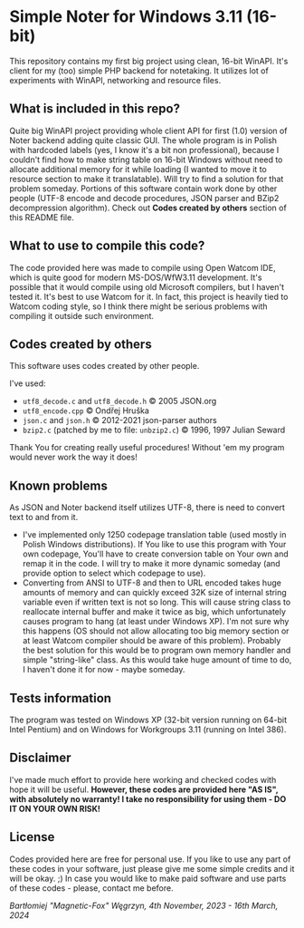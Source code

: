 
# Simple Noter for Windows 3.11 (16-bit)

This repository contains my first big project using clean, 16-bit WinAPI. It's client for my (too) simple PHP backend for notetaking.
It utilizes lot of experiments with WinAPI, networking and resource files. 

## What is included in this repo?

Quite big WinAPI project providing whole client API for first (1.0) version of Noter backend adding quite classic GUI.
The whole program is in Polish with hardcoded labels (yes, I know it's a bit non professional), because I couldn't find how to make string table on 16-bit Windows without need to allocate additional memory for it while loading (I wanted to move it to resource section to make it translatable). Will try to find a solution for that problem someday.
Portions of this software contain work done by other people (UTF-8 encode and decode procedures, JSON parser and BZip2 decompression algorithm). Check out **Codes created by others** section of this README file.

## What to use to compile this code?

The code provided here was made to compile using Open Watcom IDE, which is quite good for modern MS-DOS/WfW3.11 development.
It's possible that it would compile using old Microsoft compilers, but I haven't tested it. It's best to use Watcom for it.
In fact, this project is heavily tied to Watcom coding style, so I think there might be serious problems with compiling it outside such environment. 

## Codes created by others

This software uses codes created by other people.

I've used:
* `utf8_decode.c` and `utf8_decode.h` &copy; 2005 JSON.org
* `utf8_encode.cpp` &copy; Ondřej Hruška
* `json.c` and `json.h` &copy; 2012-2021 json-parser authors
* `bzip2.c` (patched by me to file: `unbzip2.c`) &copy; 1996, 1997 Julian Seward

Thank You for creating really useful procedures! Without 'em my program would never work the way it does!

## Known problems

As JSON and Noter backend itself utilizes UTF-8, there is need to convert text to and from it.

* I've implemented only 1250 codepage translation table (used mostly in Polish Windows distributions). If You like to use this program with Your own codepage, You'll have to create conversion table on Your own and remap it in the code. I will try to make it more dynamic someday (and provide option to select which codepage to use).
* Converting from ANSI to UTF-8 and then to URL encoded takes huge amounts of memory and can quickly exceed 32K size of internal string variable even if written text is not so long. This will cause string class to reallocate internal buffer and make it twice as big, which unfortunately causes program to hang (at least under Windows XP). I'm not sure why this happens (OS should not allow allocating too big memory section or at least Watcom compiler should be aware of this problem). Probably the best solution for this would be to program own memory handler and simple "string-like" class. As this would take huge amount of time to do, I haven't done it for now - maybe someday.

## Tests information

The program was tested on Windows XP (32-bit version running on 64-bit Intel Pentium) and on Windows for Workgroups 3.11 (running on Intel 386).

## Disclaimer

I've made much effort to provide here working and checked codes with hope it will be useful.
**However, these codes are provided here "AS IS", with absolutely no warranty! I take no responsibility for using them - DO IT ON YOUR OWN RISK!**

## License

Codes provided here are free for personal use.
If you like to use any part of these codes in your software, just please give me some simple credits and it will be okay. ;)
In case you would like to make paid software and use parts of these codes - please, contact me before.

*Bartłomiej "Magnetic-Fox" Węgrzyn,
4th November, 2023 - 16th March, 2024*
